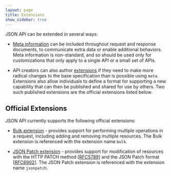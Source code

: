 ```yaml
---
layout: page
title: Extensions
show_sidebar: true
---
```


JSON API can be extended in several ways:

* [Meta information](/format/#document-structure-meta) can be included throughout
  request and response documents, to communicate extra data or enable additional
  behaviors. Meta information is non-standard, and so should be used only for
  customizations that only apply to a single API or a small set of APIs.

* API creators can also author [extensions](/format#extending) if they need to
  make more radical changes to the base specification than is possible using
  `meta`. Extensions also allow individuals to define a format for supporting
  a new capability that can then be published and shared for use by others.
  Two such published extensions are the official extensions listed below.


## Official Extensions <a href="#official-extensions" id="official-extensions" class="headerlink"></a>

JSON API currently supports the following official extensions:

* [Bulk extension](/extensions/bulk/) - provides support for performing multiple
  operations in a request, including adding and removing multiple resources.
  The Bulk extension is referenced with the extension name `bulk`.

* [JSON Patch extension](/extensions/jsonpatch/) - provides support for
  modification of resources with the HTTP PATCH method
  [[RFC5789](http://tools.ietf.org/html/rfc5789)] and the JSON Patch format
  [[RFC6902](http://tools.ietf.org/html/rfc6902)]. The JSON Patch extension is
  referenced with the extension name `jsonpatch`.
